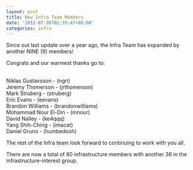 ```yaml
---
layout: post
title: New Infra Team Members
date: '2012-07-26T02:35:47+00:00'
categories: infra
---
```

<p>

Since out last update over a year ago, the Infra Team has expanded by another NINE (9) members!</p> 
  <p>Congrats and our warmest thanks go to:</p> 
  <p><br />Niklas Gustavsson - (ngn)<br />Jeremy Thomerson - (jrthomerson)<br />Mark Struberg - (struberg)<br />Eric Evans - (eevans)<br />Brandon Williams - (brandonwilliams)<br />Mohammad Nour El-Din - (mnour)<br />David Nalley - (ke4qqq)<br />Yang Shih-Ching - (imacat)<br />Daniel Gruno - (humbedooh)<br /></p> 
  <p>The rest of the Infra team look forward to continuing to work with you all.</p> 
  <p> </p> 
  <p>There are now a total of 80 infrastructure members with another 36 in the infrastructure-interest group.</p> 
  <p> </p>

